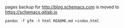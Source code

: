 pages backup for <http://blog.schemacs.com> is moved to <https://schemacs.gitlab.io>

`pandoc -f gfm -t html README.md >index.html`
